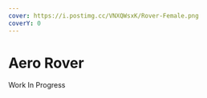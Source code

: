 ```yaml
---
cover: https://i.postimg.cc/VNXQWsxK/Rover-Female.png
coverY: 0
---
```


# Aero Rover

Work In Progress

